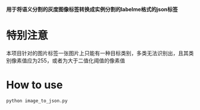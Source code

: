 **用于将语义分割的灰度图像标签转换成实例分割的labelme格式的json标签**

# 特别注意
本项目针对的图片标签一张图片上只能有一种目标类别，多类无法识别出，且其类别像素值应为255，或者为大于二值化阈值的像素值

# How to use
```bash
python image_to_json.py
```
